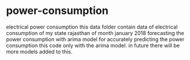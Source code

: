 # power-consumption
electrical power consumption 
this data folder contain data of electrical consumption of my state rajasthan of month january 2018
forecasting the power consumption with arima model for accurately predicting the power consumption 
this code only with the arima model. in future there will be more models added to this.

